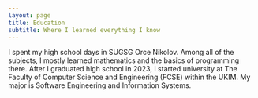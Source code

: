 ```yaml
---
layout: page
title: Education
subtitle: Where I learned everything I know
---
```


I spent my high school days in SUGSG Orce Nikolov. Among all of the subjects, I mostly learned mathematics and the basics of programming there.
After I graduated high school in 2023, I started university at The Faculty of Computer Science and Engineering (FCSE) within the UKIM. My major is Software Engineering and Information Systems. 


